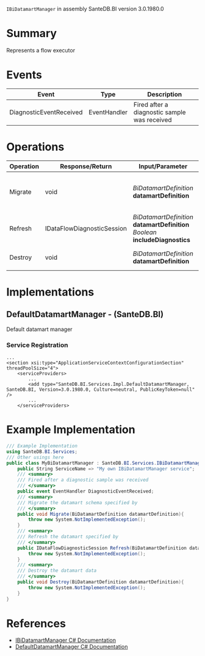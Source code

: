 `IBiDatamartManager` in assembly SanteDB.BI version 3.0.1980.0

# Summary
Represents a flow executor

# Events

|Event|Type|Description|
|-|-|-|
|DiagnosticEventReceived|EventHandler|Fired after a diagnostic sample was received|

# Operations

|Operation|Response/Return|Input/Parameter|Description|
|-|-|-|-|
|Migrate|void|*BiDatamartDefinition* **datamartDefinition**|Migrate the datamart schema specified by|
|Refresh|IDataFlowDiagnosticSession|*BiDatamartDefinition* **datamartDefinition**<br/>*Boolean* **includeDiagnostics**|Refresh the datamart specified by|
|Destroy|void|*BiDatamartDefinition* **datamartDefinition**|Destroy the datamart data|

# Implementations


## DefaultDatamartManager - (SanteDB.BI)
Default datamart manager

### Service Registration
```markup
...
<section xsi:type="ApplicationServiceContextConfigurationSection" threadPoolSize="4">
	<serviceProviders>
		...
		<add type="SanteDB.BI.Services.Impl.DefaultDatamartManager, SanteDB.BI, Version=3.0.1980.0, Culture=neutral, PublicKeyToken=null" />
		...
	</serviceProviders>
```
# Example Implementation
```csharp
/// Example Implementation
using SanteDB.BI.Services;
/// Other usings here
public class MyBiDatamartManager : SanteDB.BI.Services.IBiDatamartManager { 
	public String ServiceName => "My own IBiDatamartManager service";
	/// <summary>
	/// Fired after a diagnostic sample was received
	/// </summary>
	public event EventHandler DiagnosticEventReceived;
	/// <summary>
	/// Migrate the datamart schema specified by
	/// </summary>
	public void Migrate(BiDatamartDefinition datamartDefinition){
		throw new System.NotImplementedException();
	}
	/// <summary>
	/// Refresh the datamart specified by
	/// </summary>
	public IDataFlowDiagnosticSession Refresh(BiDatamartDefinition datamartDefinition,Boolean includeDiagnostics){
		throw new System.NotImplementedException();
	}
	/// <summary>
	/// Destroy the datamart data
	/// </summary>
	public void Destroy(BiDatamartDefinition datamartDefinition){
		throw new System.NotImplementedException();
	}
}
```

# References

* [IBiDatamartManager C# Documentation](http://santesuite.org/assets/doc/net/html/T_SanteDB_BI_Services_IBiDatamartManager.htm)
* [DefaultDatamartManager C# Documentation](http://santesuite.org/assets/doc/net/html/T_SanteDB_BI_Services_Impl_DefaultDatamartManager.htm)
